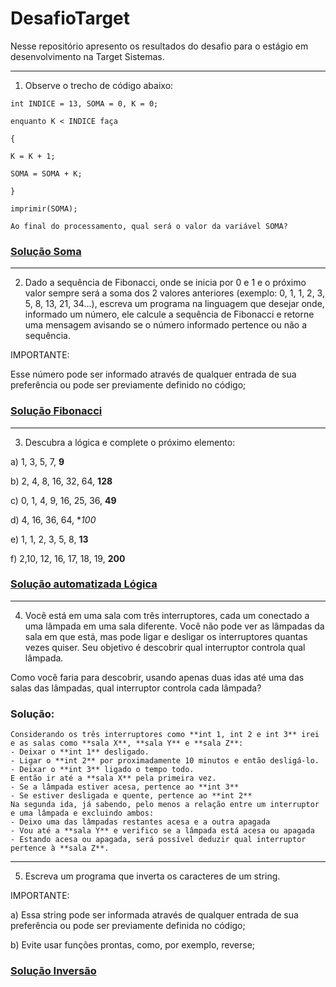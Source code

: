 # DesafioTarget
Nesse repositório apresento os resultados do desafio para o estágio em desenvolvimento na Target Sistemas. 

---------------------------------------------------

1) Observe o trecho de código abaixo:

````
int INDICE = 13, SOMA = 0, K = 0;

enquanto K < INDICE faça

{

K = K + 1;

SOMA = SOMA + K;

}

imprimir(SOMA);

Ao final do processamento, qual será o valor da variável SOMA?
````

### [Solução Soma](https://github.com/Letisinha/DesafioTarget/blob/main/Scripts/Soma.py) 

---------------------------------------------------

2) Dado a sequência de Fibonacci, onde se inicia por 0 e 1 e o próximo valor sempre será a soma dos 2 valores anteriores (exemplo: 0, 1, 1, 2, 3, 5, 8, 13, 21, 34...), escreva um programa na linguagem que desejar onde, informado um número, ele calcule a sequência de Fibonacci e retorne uma mensagem avisando se o número informado pertence ou não a sequência.



IMPORTANTE:

Esse número pode ser informado através de qualquer entrada de sua preferência ou pode ser previamente definido no código;

### [Solução Fibonacci](https://github.com/Letisinha/DesafioTarget/blob/main/Scripts/fibonacci.py)

---------------------------------------------------

3) Descubra a lógica e complete o próximo elemento:



a) 1, 3, 5, 7, **9**

b) 2, 4, 8, 16, 32, 64, **128**

c) 0, 1, 4, 9, 16, 25, 36, **49**

d) 4, 16, 36, 64, **100*

e) 1, 1, 2, 3, 5, 8, **13**

f) 2,10, 12, 16, 17, 18, 19, **200**

### [Solução automatizada Lógica](https://github.com/Letisinha/DesafioTarget/blob/main/Scripts/logica.py)

---------------------------------------------------

4) Você está em uma sala com três interruptores, cada um conectado a uma lâmpada em uma sala diferente. Você não pode ver as lâmpadas da sala em que está, mas pode ligar e desligar os interruptores quantas vezes quiser. Seu objetivo é descobrir qual interruptor controla qual lâmpada.

Como você faria para descobrir, usando apenas duas idas até uma das salas das lâmpadas, qual interruptor controla cada lâmpada?

### Solução:
````
Considerando os três interruptores como **int 1, int 2 e int 3** irei e as salas como **sala X**, **sala Y** e **sala Z**:
- Deixar o **int 1** desligado.
- Ligar o **int 2** por proximadamente 10 minutos e então desligá-lo.
- Deixar o **int 3** ligado o tempo todo.
E então ir até a **sala X** pela primeira vez.
- Se a lâmpada estiver acesa, pertence ao **int 3**
- Se estiver desligada e quente, pertence ao **int 2**
Na segunda ida, já sabendo, pelo menos a relação entre um interruptor e uma lâmpada e excluindo ambos:
- Deixo uma das lâmpadas restantes acesa e a outra apagada
- Vou até a **sala Y** e verifico se a lâmpada está acesa ou apagada
- Estando acesa ou apagada, será possível deduzir qual interruptor pertence à **sala Z**.
````

---------------------------------------------------

5) Escreva um programa que inverta os caracteres de um string.


IMPORTANTE:

a) Essa string pode ser informada através de qualquer entrada de sua preferência ou pode ser previamente definida no código;

b) Evite usar funções prontas, como, por exemplo, reverse;

### [Solução Inversão](https://github.com/Letisinha/DesafioTarget/blob/main/Scripts/inverter.py)
